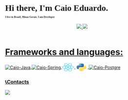 <h1 style="font-family:verdana;"> Hi there, I'm Caio Eduardo.</l1>
 <p style="font-size:30%">I live in Brazil, Minas Gerais.
 I am Developer</p>
 </h1>

<!--
- 🔭 Programador Jr ...
- 🌱 Estudando: Java ...
-->

<div align="center">
  <a href="https://github.com/caioed77">
  <img height="180em" src="https://github-readme-stats.vercel.app/api?username=caioed77&show_icons=true&theme=outrun&count_private=true"/>
  <img height="180em" src="https://github-readme-stats.vercel.app/api/top-langs/?username=caioed77&layout=compact&langs_count=7&theme=dracula"/>
</div>

<div style="display: inline_block"><br>
  <h1>Frameworks and languages:</h1>
  <img align="center" alt="Caio-Java" height="30" width="40" src="https://icongr.am/devicon/java-original.svg?size=128&color=currentColor">
  <img align="center" alt="Caio-Spring" height="30" width="40" src="https://cdn.jsdelivr.net/gh/devicons/devicon/icons/spring/spring-original-wordmark.svg" />
  <img align="center" alt="Caio-React" height="30" width="40" src="https://raw.githubusercontent.com/devicons/devicon/master/icons/react/react-original.svg">
  <img align="center" alt="Caio-Python" height="30" width="40" src="https://raw.githubusercontent.com/devicons/devicon/master/icons/python/python-original.svg">
  <img align="center" alt="Caio-Postgre" height="30" width="40" src="https://cdn.jsdelivr.net/gh/devicons/devicon/icons/postgresql/postgresql-original.svg" />
</div>

 ### 📞Contacts
<a href="https://www.linkedin.com/in/caio-eduardo-ba78601b3/" target="_blank"><img src="https://img.shields.io/badge/-LinkedIn-%230077B5?style=for-the-badge&logo=linkedin&logoColor=white" target="_blank"></a> 
